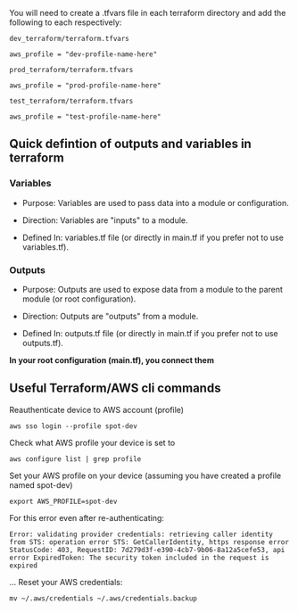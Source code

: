 You will need to create a .tfvars file in each terraform directory and add the following to each respectively:

`dev_terraform/terraform.tfvars`
```
aws_profile = "dev-profile-name-here"
```

`prod_terraform/terraform.tfvars`
```
aws_profile = "prod-profile-name-here"
```

`test_terraform/terraform.tfvars`
```
aws_profile = "test-profile-name-here"
```


## Quick defintion of outputs and variables in terraform

### Variables

- Purpose: Variables are used to pass data into a module or configuration.
 
- Direction: Variables are "inputs" to a module.

- Defined In: variables.tf file (or directly in main.tf if you prefer not to use variables.tf).

### Outputs

- Purpose: Outputs are used to expose data from a module to the parent module (or root configuration).

- Direction: Outputs are "outputs" from a module.

- Defined In: outputs.tf file (or directly in main.tf if you prefer not to use outputs.tf).


__In your root configuration (main.tf), you connect them__


## Useful Terraform/AWS cli commands

Reauthenticate device to AWS account (profile)
```
aws sso login --profile spot-dev
```

Check what AWS profile your device is set to
```
aws configure list | grep profile
```

Set your AWS profile on your device (assuming you have created a profile named spot-dev)
```
export AWS_PROFILE=spot-dev
```

For this error even after re-authenticating:
```
Error: validating provider credentials: retrieving caller identity from STS: operation error STS: GetCallerIdentity, https response error StatusCode: 403, RequestID: 7d279d3f-e390-4cb7-9b06-8a12a5cefe53, api error ExpiredToken: The security token included in the request is expired
```
...
Reset your AWS credentials:
```
mv ~/.aws/credentials ~/.aws/credentials.backup

```